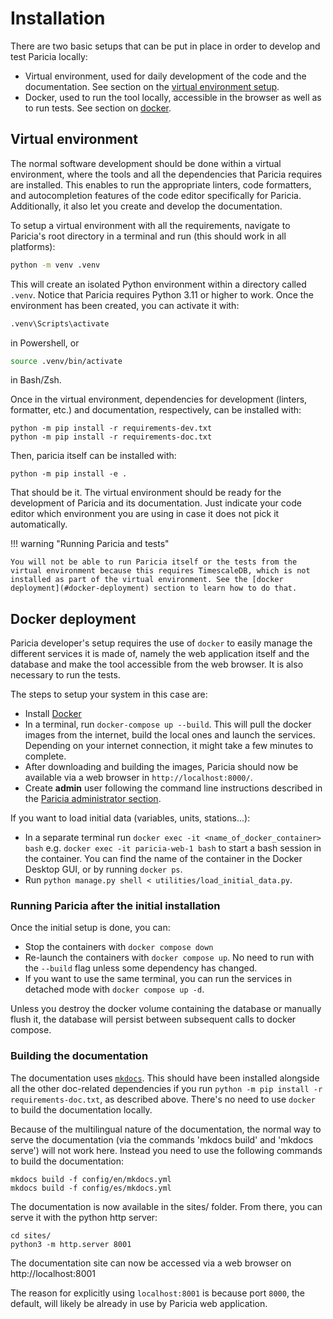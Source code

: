 # Installation

There are two basic setups that can be put in place in order to develop and test Paricia locally:

- Virtual environment, used for daily development of the code and the documentation. See section on the [virtual environment setup](#virtual-environment).
- Docker, used to run the tool locally, accessible in the browser as well as to run tests. See section on [docker](#docker-deployment).

## Virtual environment

The normal software development should be done within a virtual environment, where the tools and all the dependencies that Paricia requires are installed. This enables to run the appropriate linters, code formatters, and autocompletion features of the code editor specifically for Paricia. Additionally, it also let you create and develop the documentation.

To setup a virtual environment with all the requirements, navigate to Paricia's root directory in a terminal and run (this should work in all platforms):

```bash
python -m venv .venv
```

This will create an isolated Python environment within a directory called `.venv`. Notice that Paricia requires Python 3.11 or higher to work. Once the environment has been created, you can activate it with:

```ps
.venv\Scripts\activate
```

in Powershell, or

```bash
source .venv/bin/activate
```

in Bash/Zsh.

Once in the virtual environment, dependencies for development (linters, formatter, etc.) and documentation, respectively, can be installed with:

```
python -m pip install -r requirements-dev.txt
python -m pip install -r requirements-doc.txt
```

Then, paricia itself can be installed with:

```
python -m pip install -e .
```

That should be it. The virtual environment should be ready for the development of Paricia and its documentation. Just indicate your code editor which environment you are using in case it does not pick it automatically.

!!! warning "Running Paricia and tests"

    You will not be able to run Paricia itself or the tests from the virtual environment because this requires TimescaleDB, which is not installed as part of the virtual environment. See the [docker deployment](#docker-deployment) section to learn how to do that.

## Docker deployment

Paricia developer's setup requires the use of `docker` to easily manage the different services it is made of, namely the web application itself and the database and make the tool accessible from the web browser. It is also necessary to run the tests.

The steps to setup your system in this case are:

- Install [Docker](https://www.docker.com/)
- In a terminal, run `docker-compose up --build`. This will pull the docker images from the internet, build the local ones and launch the services. Depending on your internet connection, it might take a few minutes to complete.
- After downloading and building the images, Paricia should now be available via a web browser in `http://localhost:8000/`.
- Create **admin** user following the command line instructions described in the [Paricia administrator section](./admin.md#paricia-administrator).

If you want to load initial data (variables, units, stations...):

- In a separate terminal run `docker exec -it <name_of_docker_container> bash` e.g. `docker exec -it paricia-web-1 bash` to start a bash session in the container. You can find the name of the container in the Docker Desktop GUI, or by running `docker ps`.
- Run `python manage.py shell < utilities/load_initial_data.py`.

### Running Paricia after the initial installation

Once the initial setup is done, you can:

- Stop the containers with `docker compose down`
- Re-launch the containers with `docker compose up`. No need to run with the `--build` flag unless some dependency has changed.
- If you want to use the same terminal, you can run the services in detached mode with `docker compose up -d`.

Unless you destroy the docker volume containing the database or manually flush it, the database will persist between subsequent calls to docker compose.

### Building the documentation

The documentation uses [`mkdocs`](https://www.mkdocs.org/). This should have been installed alongside all the other doc-related dependencies if you run `python -m pip install -r requirements-doc.txt`, as described above. There's no need to use `docker` to build the documentation locally.

Because of the multilingual nature of the documentation, the normal way to serve the documentation (via the commands 'mkdocs build' and 'mkdocs serve') will not work here. Instead you need to use the following commands to build the documentation:

```
mkdocs build -f config/en/mkdocs.yml
mkdocs build -f config/es/mkdocs.yml
```

The documentation is now available in the sites/ folder. From there, you can serve it with the python http server:

```
cd sites/
python3 -m http.server 8001
```

The documentation site can now be accessed via a web browser on http://localhost:8001


The reason for explicitly using `localhost:8001` is because port `8000`, the default, will likely be already in use by Paricia web application.

